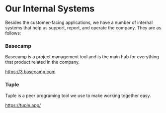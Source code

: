 # Our Internal Systems

Besides the customer-facing applications, we have a number of internal systems that help us support, report, and operate the company. They are as follows:

### Basecamp

Basecamp is a project management tool and is the main hub for everything that product related in the company.

https://3.basecamp.com

### Tuple

Tuple is a peer programing tool we use to make working together easy.

https://tuple.app/
